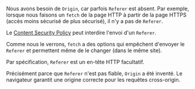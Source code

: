 Nous avons besoin de `Origin`, car parfois `Referer` est absent. Par exemple, lorsque nous faisons un `fetch` de la page HTTP à partir de la page HTTPS (accès moins sécurisé de plus sécurisé), il n'y a pas de `Referer`.

Le [Content Security Policy](http://en.wikipedia.org/wiki/Content_Security_Policy) peut interdire l'envoi d'un `Referer`.

Comme nous le verrons, `fetch` a des options qui empêchent d'envoyer le `Referer` et permettent même de le changer (dans le même site).

Par spécification, `Referer` est un en-tête HTTP facultatif.

Précisément parce que `Referer` n'est pas fiable, `Origin` a été inventé. Le navigateur garantit une origine correcte pour les requêtes cross-origin.

